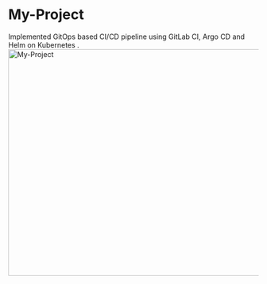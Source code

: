 # My-Project
Implemented GitOps based CI/CD pipeline using GitLab CI, Argo CD and Helm on Kubernetes .
<img width="1270" height="457" alt="My-Project" src="https://github.com/user-attachments/assets/f6ab1f63-24ce-4b89-834f-9487ed7498a0" />
